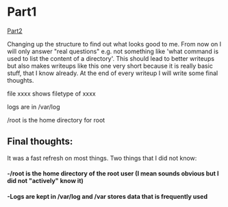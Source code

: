 # Part1

[Part2]([https://tryhackme.com/room/linuxfundamentalspart1](https://tryhackme.com/room/linuxfundamentalspart2)) 

Changing up the structure to find out what looks good to me. 
From now on I will only answer "real questions" e.g. not something like 'what command is used to list the content of a directory'.
This should lead to better writeups but also makes writeups like this one very short because it is really basic stuff, that I know already.
At the end of every writeup I will write some final thoughts.



file xxxx shows filetype of xxxx

logs are in /var/log

/root is the home directory for root

## Final thoughts:

It was a fast refresh on most things. Two things that I did not know:

#### -/root is the home directory of the root user (I mean sounds obvious but I did not "actively" know it)

#### -Logs are kept in /var/log and /var stores data that is frequently used

